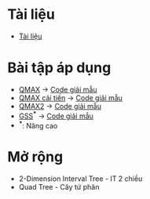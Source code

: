 # Tài liệu

* [Tài liệu](https://drive.google.com/file/d/1AjDurln2zin4DGxsB5FMFqFCftSqOcTl/view?usp=sharing)

# Bài tập áp dụng

* [QMAX](https://codeforces.com/group/FLVn1Sc504/contest/274521/problem/G) &rarr; [Code giải mẫu](https://github.com/thptbadiem-tutor/Tutoring-2020/blob/master/Interval_tree/Solutions/QMAX.cpp)
* [QMAX cải tiến](https://github.com/thptbadiem-tutor/Tutoring-2020/blob/master/Interval_tree/Problems/QMAX_PRIME.md) &rarr; [Code giải mẫu](https://github.com/thptbadiem-tutor/Tutoring-2020/blob/master/Interval_tree/Solutions/QMAX_PRIME.cpp)
* [QMAX2](https://codeforces.com/group/FLVn1Sc504/contest/274521/problem/H) &rarr; [Code giải mẫu](https://github.com/thptbadiem-tutor/Tutoring-2020/blob/master/Interval_tree/Solutions/QMAX2.cpp)
* [GSS](https://codeforces.com/group/FLVn1Sc504/contest/274493/problem/B)<sup><b>*</b></sup> &rarr; [Code giải mẫu](https://github.com/thptbadiem-tutor/Tutoring-2020/blob/master/Interval_tree/Solutions/GSS.cpp)
* <sup><b>*</b></sup>: Nâng cao

# Mở rộng

* 2-Dimension Interval Tree - IT 2 chiều
* Quad Tree - Cây tứ phân
